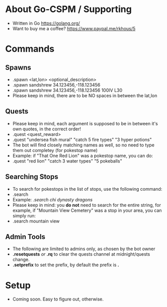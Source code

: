 # About Go-CSPM / Supporting
- Written in Go https://golang.org/
- Want to buy me a coffee? https://www.paypal.me/rkhous/5

# Commands
## Spawns
- .spawn <pokemon> <lat,lon> <optional_description>
- .spawn sandshrew 34.123456,-118.123456
- .spawn sandshrew 34.123456,-118.123456 100IV L30
- Please keep in mind, there are to be NO spaces in between the lat,lon
## Quests
- Please keep in mind, each argument is supposed to be in between it's own quotes, in the correct order!
- .quest <pokestop> <quest> <quest_reward>
- .quest "undersea fish mural" "catch 5 fire types" "3 hyper potions"
- The bot will find closely matching names as well, so no need to type them out completey (for pokestop name)
- Example: if "That One Red Lion" was a pokestop name, you can do:
- .quest "red lion" "catch 3 water types" "5 pokeballs"
## Searching Stops
- To search for pokestops in the list of stops, use the following command:
- .search <pokestop>
- Example: _.search chi dynasty dragons_
- Please keep in mind: you **do not** need to search for the entire string, for example, if "Mountain View Cemetery" was a stop in your area, you can simply run:
- .search mountain view
## Admin Tools
- The following are limited to admins only, as chosen by the bot owner
- **.resetquests** _or_ **.rq** to clear the quests channel at midnight/quests change.
- **.setprefix** to set the prefix, by default the prefix is **.**

# Setup
- Coming soon. Easy to figure out, otherwise. 
